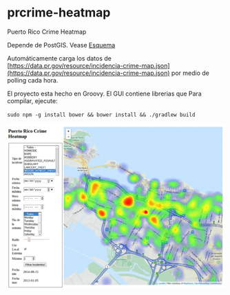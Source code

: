 prcrime-heatmap
===============

Puerto Rico Crime Heatmap

Depende de PostGIS. Vease [Esquema](src/sql/create-schema.sql)

Automáticamente carga los datos de [https://data.pr.gov/resource/incidencia-crime-map.json](https://data.pr.gov/resource/incidencia-crime-map.json)
por medio de polling cada hora.

El proyecto esta hecho en Groovy. El GUI contiene librerias que Para compilar, ejecute:

`sudo npm -g install bower && bower install && ./gradlew build`

![Screenshot](screenshot.png)

